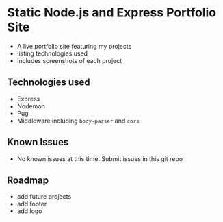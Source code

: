 # Static Node.js and Express Portfolio Site

* A live portfolio site featuring my projects
* listing technologies used
* includes screenshots of each project

## Technologies used

* Express
* Nodemon
* Pug
* Middleware including ```body-parser``` and ```cors```

## Known Issues
* No known issues at this time. Submit issues in this git repo

## Roadmap
* add future projects 
* add footer
* add logo